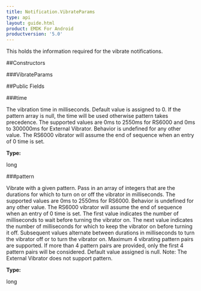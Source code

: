 ```yaml
---
title: Notification.VibrateParams
type: api
layout: guide.html
product: EMDK For Android
productversion: '5.0'
---
```



This holds the information required for the vibrate notifications.

##Constructors

###VibrateParams



##Public Fields

###time

The vibration time in milliseconds. Default value is assigned to 0. If the pattern array is null, the time will be used otherwise pattern takes precedence. 
 The supported values are 0ms to 2550ms for RS6000 and 0ms to 300000ms for External Vibrator. Behavior is undefined for any other value.
 The RS6000 vibrator will assume the end of sequence when an entry of 0 time is set.

**Type:**

long

###pattern

Vibrate with a given pattern. Pass in an array of integers that are the durations for which to turn on or off the vibrator in milliseconds. 
 The supported values are 0ms to 2550ms for RS6000. Behavior is undefined for any other value.
 The RS6000 vibrator will assume the end of sequence when an entry of 0 time is set.
 The first value indicates the number of milliseconds to wait before turning the vibrator on. The next value indicates the number of milliseconds for which to keep the vibrator on before turning it off. 
 Subsequent values alternate between durations in milliseconds to turn the vibrator off or to turn the vibrator on. 
 Maximum 4 vibrating pattern pairs are supported. If more than 4 pattern pairs are provided, only the first 4 pattern pairs will be considered.
 Default value assigned is null.
 Note: The External Vibrator does not support pattern.

**Type:**

long


